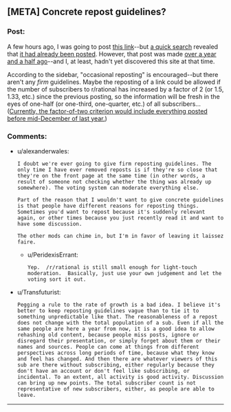 ## [META] Concrete repost guidelines?

### Post:

A few hours ago, I was going to post [this link](http://www.gwern.net/Death%20Note%20Anonymity)--but [a quick search](https://www.google.com/search?q=gwern+site%3Areddit.com%2Fr%2Frational) revealed that [it had already been posted](https://np.reddit.com/r/rational/comments/20bzwb/rtd_death_note_l_anonymity_eluding_entropy). However, that post was made [over a year and a half ago](http://www.timeanddate.com/date/durationresult.html?m1=03&d1=13&y1=2014&m2=11&d2=15&y2=2015)--and I, at least, hadn't yet discovered this site at that time.

According to the sidebar, "occasional reposting" is encouraged--but there aren't any *firm* guidelines. Maybe the reposting of a link could be allowed if the number of subscribers to r/rational has increased by a factor of 2 (or 1.5, 1.33, etc.) since the previous posting, so the information will be fresh in the eyes of one-half (or one-third, one-quarter, etc.) of all subscribers... ([Currently, the factor-of-two criterion would include everything posted before mid-December of last year.](http://redditmetrics.com/r/rational))

### Comments:

- u/alexanderwales:
  ```
  I doubt we're ever going to give firm reposting guidelines. The only time I have ever removed reposts is if they're so close that they're on the front page at the same time (in other words, a result of someone not checking whether the thing was already up somewhere). The voting system can moderate everything else.

  Part of the reason that I wouldn't want to give concrete guidelines is that people have different reasons for reposting things. Sometimes you'd want to repost because it's suddenly relevant again, or other times because you just recently read it and want to have some discussion.

  The other mods can chime in, but I'm in favor of leaving it laissez faire.
  ```

  - u/PeridexisErrant:
    ```
    Yep.  /r/rational is still small enough for light-touch moderation.  Basically, just use your own judgement and let the voting sort it out.
    ```

- u/Transfuturist:
  ```
  Pegging a rule to the rate of growth is a bad idea. I believe it's better to keep reposting guidelines vague than to tie it to something unpredictable like that. The reasonableness of a repost does not change with the total population of a sub. Even if all the same people are here a year from now, it is a good idea to allow rehashing old content, because people miss posts, ignore or disregard their presentation, or simply forget about them or their names and sources. People can come at things from different perspectives across long periods of time, because what they know and feel has changed. And then there are whatever viewers of this sub are there without subscribing, either regularly because they don't have an account or don't feel like subscribing, or incidental. To an extent, all activity is good activity. Discussion can bring up new points. The total subscriber count is not representative of new subscribers, either, as people are able to leave.
  ```

---

